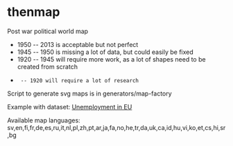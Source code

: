 thenmap
=======
Post war political world map

* 1950 -- 2013 is acceptable but not perfect
* 1945 -- 1950 is missing a lot of data, but could easily be fixed
* 1920 -- 1945 will require more work, as a lot of shapes need to be created from scratch
*      -- 1920 will require a lot of research

Script to generate svg maps is in generators/map-factory

Example with dataset: [Unemployment in EU](http://www.leowallentin.se/thenmap/?map=europe&fYear=2001&lYear=2012&dataCss=unemployment-eu)

Available map languages: sv,en,fi,fr,de,es,ru,it,nl,pl,zh,pt,ar,ja,fa,no,he,tr,da,uk,ca,id,hu,vi,ko,et,cs,hi,sr,bg

